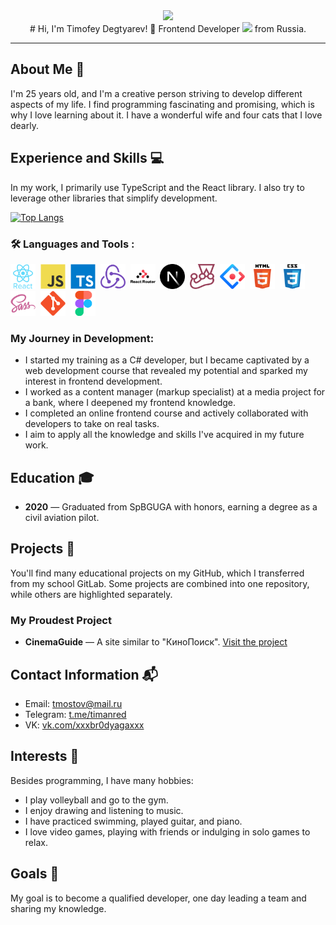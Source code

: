 <div id="header" align="center">
  <img src="https://media.giphy.com/media/M9gbBd9nbDrOTu1Mqx/giphy.gif" width="100"/>
<div>
  # Hi, I'm Timofey Degtyarev! 👋
  Frontend Developer <img src="https://media.giphy.com/media/WUlplcMpOCEmTGBtBW/giphy.gif" width="30"> from Russia.
</div>
</div>

---

## About Me 🌟
I'm 25 years old, and I'm a creative person striving to develop different aspects of my life. I find programming fascinating and promising, which is why I love learning about it. I have a wonderful wife and four cats that I love dearly.

## Experience and Skills 💻
In my work, I primarily use TypeScript and the React library. I also try to leverage other libraries that simplify development.

[![Top Langs](https://github-readme-stats.vercel.app/api/top-langs/?username=altVers&layout=donut&theme=vision-friendly-dark&size_weight=0.5&count_weight=0.5)](https://github.com/anuraghazra/github-readme-stats)

### :hammer_and_wrench: Languages and Tools :
<img src="https://github.com/devicons/devicon/blob/master/icons/react/react-original-wordmark.svg" title="React" alt="React" width="40" height="40"/>&nbsp;
<img src="https://github.com/devicons/devicon/blob/master/icons/javascript/javascript-original.svg" title="JS" alt="JS" width="40" height="40"/>&nbsp;
<img src="https://github.com/devicons/devicon/blob/master/icons/typescript/typescript-original.svg" title="TS" alt="TS" width="40" height="40"/>&nbsp;
<img src="https://github.com/devicons/devicon/blob/master/icons/redux/redux-original.svg" title="REDUX" alt="REDUX" width="40" height="40"/>&nbsp;
<img src="https://github.com/devicons/devicon/blob/master/icons/reactrouter/reactrouter-original-wordmark.svg" title="React Router" alt="React Router" width="40" height="40"/>&nbsp;
<img src="https://github.com/devicons/devicon/blob/master/icons/nextjs/nextjs-original.svg" title="NEXT JS" alt="NEXT JS" width="40" height="40"/>&nbsp;
<img src="https://github.com/devicons/devicon/blob/master/icons/jest/jest-plain.svg" title="JEST" alt="JEST" width="40" height="40"/>&nbsp;
<img src="https://github.com/devicons/devicon/blob/master/icons/antdesign/antdesign-original.svg" title="Ant Design" alt="Ant Design" width="40" height="40"/>&nbsp;
<img src="https://github.com/devicons/devicon/blob/master/icons/html5/html5-original-wordmark.svg" title="HTML5" alt="HTML5" width="40" height="40"/>&nbsp;
<img src="https://github.com/devicons/devicon/blob/master/icons/css3/css3-original-wordmark.svg" title="CSS3" alt="CSS3" width="40" height="40"/>&nbsp;
<img src="https://github.com/devicons/devicon/blob/master/icons/sass/sass-original.svg" title="SASS" alt="SASS" width="40" height="40"/>&nbsp;
<img src="https://github.com/devicons/devicon/blob/master/icons/git/git-plain.svg" title="Git" alt="Git" width="40" height="40"/>&nbsp;
<img src="https://github.com/devicons/devicon/blob/master/icons/figma/figma-original.svg" title="Figma" alt="Figma" width="40" height="40"/>&nbsp;


### My Journey in Development:
- I started my training as a C# developer, but I became captivated by a web development course that revealed my potential and sparked my interest in frontend development.
- I worked as a content manager (markup specialist) at a media project for a bank, where I deepened my frontend knowledge.
- I completed an online frontend course and actively collaborated with developers to take on real tasks.
- I aim to apply all the knowledge and skills I've acquired in my future work.

## Education 🎓
- **2020** — Graduated from SpBGUGA with honors, earning a degree as a civil aviation pilot.

## Projects 📂
You'll find many educational projects on my GitHub, which I transferred from my school GitLab. Some projects are combined into one repository, while others are highlighted separately.
### My Proudest Project
- **CinemaGuide** — A site similar to "КиноПоиск". [Visit the project](https://altvers.ru/)

## Contact Information 📬
- Email: [tmostov@mail.ru](mailto:tmostov@mail.ru)  
- Telegram: [t.me/timanred](https://t.me/timanred)  
- VK: [vk.com/xxxbr0dyagaxxx](https://vk.com/xxxbr0dyagaxxx)

## Interests 🎨
Besides programming, I have many hobbies:
- I play volleyball and go to the gym.
- I enjoy drawing and listening to music.
- I have practiced swimming, played guitar, and piano.
- I love video games, playing with friends or indulging in solo games to relax.

## Goals 🎯
My goal is to become a qualified developer, one day leading a team and sharing my knowledge.
